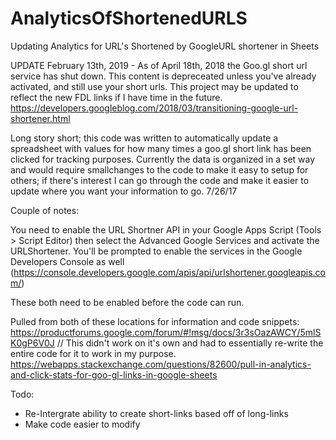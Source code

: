 # AnalyticsOfShortenedURLS
Updating Analytics for URL's Shortened by GoogleURL shortener in Sheets

UPDATE February 13th, 2019 - 
As of April 18th, 2018 the Goo.gl short url service has shut down. This content is depreceated unless you've already activated, and still use your short urls. This project may be updated to reflect the new FDL links if I have time in the future.
https://developers.googleblog.com/2018/03/transitioning-google-url-shortener.html



Long story short; this code was written to automatically update a spreadsheet with values for how many times a goo.gl short link has been clicked for tracking purposes. Currently the data is organized in a set way and would require smallchanges to the code to make it easy to setup for others; if there's interest I can go through the code and make it easier to update where you want your information to go.
7/26/17


Couple of notes:

You need to enable the URL Shortner API in your Google Apps Script (Tools > Script Editor) then select the Advanced Google Services and activate the URLShortener. You'll be prompted to enable the services in the Google Developers Console as well (https://console.developers.google.com/apis/api/urlshortener.googleapis.com/)

These both need to be enabled before the code can run. 


Pulled from both of these locations for information and code snippets:
https://productforums.google.com/forum/#!msg/docs/3r3sOazAWCY/5mlSK0gP6V0J // This didn't work on it's own and had to essentially re-write the entire code for it to work in my purpose.
https://webapps.stackexchange.com/questions/82600/pull-in-analytics-and-click-stats-for-goo-gl-links-in-google-sheets









Todo:
- Re-Intergrate ability to create short-links based off of long-links
- Make code easier to modify
